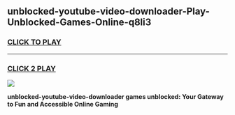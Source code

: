 
## unblocked-youtube-video-downloader-Play-Unblocked-Games-Online-q8li3
<h3>
<a href="https://premium76.site?title=unblocked-youtube-video-downloader&ref=25A">CLICK TO PLAY</a></h3>
<hr>

<h3>
<a href="https://premium76.site?title=unblocked-youtube-video-downloader&ref=25A">CLICK 2 PLAY</a>
  
</h3>

<a href="https://premium76.site?title=unblocked-youtube-video-downloader&ref=25A"><img src="https://clearcache.store/games.png"></a>


**unblocked-youtube-video-downloader games unblocked: Your Gateway to Fun and Accessible Online Gaming**
